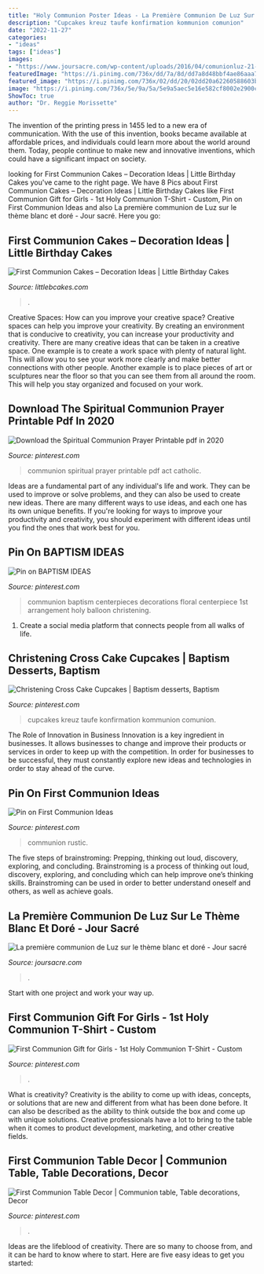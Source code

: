 ```yaml
---
title: "Holy Communion Poster Ideas - La Première Communion De Luz Sur Le Thème Blanc Et Doré"
description: "Cupcakes kreuz taufe konfirmation kommunion comunion"
date: "2022-11-27"
categories:
- "ideas"
tags: ["ideas"]
images:
- "https://www.joursacre.com/wp-content/uploads/2016/04/comunionluz-21-web.jpg"
featuredImage: "https://i.pinimg.com/736x/dd/7a/8d/dd7a8d48bbf4ae86aaa7ce81d5dad674--first-communion.jpg"
featured_image: "https://i.pinimg.com/736x/02/dd/20/02dd20a62260588603ba0f1a506ebbf3.jpg"
image: "https://i.pinimg.com/736x/5e/9a/5a/5e9a5aec5e16e582cf8002e2900ce9cc.jpg"
ShowToc: true
author: "Dr. Reggie Morissette"
---
```



The invention of the printing press in 1455 led to a new era of communication. With the use of this invention, books became available at affordable prices, and individuals could learn more about the world around them. Today, people continue to make new and innovative inventions, which could have a significant impact on society.

	

		
looking for First Communion Cakes – Decoration Ideas | Little Birthday Cakes you've came to the right page. We have 8 Pics about First Communion Cakes – Decoration Ideas | Little Birthday Cakes like First Communion Gift for Girls - 1st Holy Communion T-Shirt - Custom, Pin on First Communion Ideas and also La première communion de Luz sur le thème blanc et doré - Jour sacré. Here you go:
		
    
## First Communion Cakes – Decoration Ideas | Little Birthday Cakes

<img loading=lazy src="https://www.littlebcakes.com/wp-content/uploads/2014/02/Pictures-of-First-Communion-Cakes.jpg" onerror="this.onerror=null;this.src='https://tse4.mm.bing.net/th?id=OIP.zfnm4-BTchu_Sb08NsrPoQHaMF&amp;pid=15.1';" alt="First Communion Cakes – Decoration Ideas | Little Birthday Cakes">

_Source: littlebcakes.com_

>. 

	

Creative Spaces: How can you improve your creative space?
Creative spaces can help you improve your creativity. By creating an environment that is conducive to creativity, you can increase your productivity and creativity. There are many creative ideas that can be taken in a creative space. One example is to create a work space with plenty of natural light. This will allow you to see your work more clearly and make better connections with other people. Another example is to place pieces of art or sculptures near the floor so that you can see them from all around the room. This will help you stay organized and focused on your work.

    
## Download The Spiritual Communion Prayer Printable Pdf In 2020

<img loading=lazy src="https://i.pinimg.com/736x/6c/3c/e6/6c3ce68e1b68dc96680de2440c6d3eaa.jpg" onerror="this.onerror=null;this.src='https://tse2.mm.bing.net/th?id=OIP.YKg-tnXNhOkxqnLRRjHxaQAAAA&amp;pid=15.1';" alt="Download the Spiritual Communion Prayer Printable pdf in 2020">

_Source: pinterest.com_

>communion spiritual prayer printable pdf act catholic. 

	

Ideas are a fundamental part of any individual's life and work. They can be used to improve or solve problems, and they can also be used to create new ideas. There are many different ways to use ideas, and each one has its own unique benefits. If you're looking for ways to improve your productivity and creativity, you should experiment with different ideas until you find the ones that work best for you.

    
## Pin On BAPTISM IDEAS

<img loading=lazy src="https://i.pinimg.com/736x/5e/9a/5a/5e9a5aec5e16e582cf8002e2900ce9cc.jpg" onerror="this.onerror=null;this.src='https://tse4.mm.bing.net/th?id=OIP.Pgb5gyWzNp5younfe5dcDwDYEh&amp;pid=15.1';" alt="Pin on BAPTISM IDEAS">

_Source: pinterest.com_

>communion baptism centerpieces decorations floral centerpiece 1st arrangement holy balloon christening. 

	

1. Create a social media platform that connects people from all walks of life. 

    
## Christening Cross Cake Cupcakes | Baptism Desserts, Baptism

<img loading=lazy src="https://i.pinimg.com/736x/a8/fd/5e/a8fd5e6b8444b4cb5641e7ef98537e0e.jpg" onerror="this.onerror=null;this.src='https://tse2.mm.bing.net/th?id=OIP.t_PLwaJtmSFhUzJfnTMpSAHaJ3&amp;pid=15.1';" alt="Christening Cross Cake Cupcakes | Baptism desserts, Baptism">

_Source: pinterest.com_

>cupcakes kreuz taufe konfirmation kommunion comunion. 

	

The Role of Innovation in Business
Innovation is a key ingredient in businesses. It allows businesses to change and improve their products or services in order to keep up with the competition. In order for businesses to be successful, they must constantly explore new ideas and technologies in order to stay ahead of the curve.

    
## Pin On First Communion Ideas

<img loading=lazy src="https://i.pinimg.com/736x/02/dd/20/02dd20a62260588603ba0f1a506ebbf3.jpg" onerror="this.onerror=null;this.src='https://tse4.mm.bing.net/th?id=OIP.lf71k2kZDPq7E_clmuHTdwHaJ3&amp;pid=15.1';" alt="Pin on First Communion Ideas">

_Source: pinterest.com_

>communion rustic. 

	

The five steps of brainstroming: Prepping, thinking out loud, discovery, exploring, and concluding.
Brainstroming is a process of thinking out loud, discovery, exploring, and concluding which can help improve one’s thinking skills. Brainstroming can be used in order to better understand oneself and others, as well as achieve goals.

    
## La Première Communion De Luz Sur Le Thème Blanc Et Doré - Jour Sacré

<img loading=lazy src="https://www.joursacre.com/wp-content/uploads/2016/04/comunionluz-21-web.jpg" onerror="this.onerror=null;this.src='https://tse2.mm.bing.net/th?id=OIP.7aetHvcC9c08DMD04GKIaQHaKW&amp;pid=15.1';" alt="La première communion de Luz sur le thème blanc et doré - Jour sacré">

_Source: joursacre.com_

>. 

	

Start with one project and work your way up.

    
## First Communion Gift For Girls - 1st Holy Communion T-Shirt - Custom

<img loading=lazy src="https://i.pinimg.com/originals/9e/1c/ad/9e1cade80d6023b2343604bccfba62d4.jpg" onerror="this.onerror=null;this.src='https://tse2.mm.bing.net/th?id=OIP.s3_yGXAY5xJbwQFR1dX8KAHaLG&amp;pid=15.1';" alt="First Communion Gift for Girls - 1st Holy Communion T-Shirt - Custom">

_Source: pinterest.com_

>. 

	

What is creativity?
Creativity is the ability to come up with ideas, concepts, or solutions that are new and different from what has been done before. It can also be described as the ability to think outside the box and come up with unique solutions. Creative professionals have a lot to bring to the table when it comes to product development, marketing, and other creative fields.

    
## First Communion Table Decor | Communion Table, Table Decorations, Decor

<img loading=lazy src="https://i.pinimg.com/736x/dd/7a/8d/dd7a8d48bbf4ae86aaa7ce81d5dad674--first-communion.jpg" onerror="this.onerror=null;this.src='https://tse3.mm.bing.net/th?id=OIP.fKZW1gV2ijA5jFv2WvA9dAHaJ3&amp;pid=15.1';" alt="First Communion Table Decor | Communion table, Table decorations, Decor">

_Source: pinterest.com_

>. 

	

Ideas are the lifeblood of creativity. There are so many to choose from, and it can be hard to know where to start. Here are five easy ideas to get you started:

